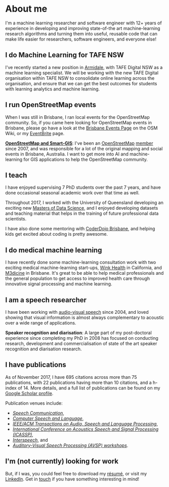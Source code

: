 # About me

I'm a machine learning researcher and software engineer with 12+ years
of experience in developing and improving state-of-the art
machine-learning research algorithms and turning them into useful,
reusable code that can make life easier for researchers, software
engineers, and everyone else!

## I do Machine Learning for TAFE NSW 

I've recently started a new position in [Armidale][armidale], with TAFE Digital NSW as a machine learning specialist.
We will be working with the new TAFE Digital organisation within TAFE NSW to consolidate online learning across the organisation,
and ensure that we can get the best outcomes for students with learning analytics and machine learning.

[armidale]:https://en.wikipedia.org/wiki/Armidale,_New_South_Wales

## I run OpenStreetMap events

When I was still in Brisbane, I ran local events for the OpenStreetMap community.
So, if you came here looking for OpenStreetMap events in Brisbane, please
go have a look at the [Brisbane Events Page][bneevents] on the OSM Wiki, or my
[EventBrite][ev] page. 

[bneevents]:https://wiki.openstreetmap.org/wiki/Brisbane/Events
[ev]:https://www.eventbrite.com/o/david-dean-15095586564

[**OpenStreetMap and Smart-GIS**][osmandsmartgis]: I've been an
[OpenStreetMap][osm] [member][osmprofile] since 2007, and was
responsible for a lot of the original mapping and social events in
Brisbane, Australia. I want to get more into AI and machine-learning
for GIS applications to help the OpenStreetMap community.

[osmandsmartgis]: /osmandsmartgis
[osm]: http://openstreetmap.org
[osmprofile]: https://www.openstreetmap.org/user/David%20Dean

## I teach

I have enjoyed supervising 7 PhD students over the past
7 years, and have done occasional seasonal academic work over
that time as well.

Throughout 2017, I worked with the University of Queensland developing an
exciting new [Masters of Data Science][MDataSc], and I enjoyed
developing datasets and teaching material that helps in the training
of future professional data scientists.

I have also done some mentoring with [CoderDojo Brisbane][coderdojo],
and helping kids get excited about coding is pretty awesome.

[MDataSc]: https://www.uq.edu.au/study/program.html?acad_prog=5660
[coderdojo]: https://coderdojobrisbane.com.au/

## I do medical machine learning

I have recently done some machine-learning 
consultation work with two exciting medical machine-learning start-ups, 
[Wink Health][wink] in California, and [M3dicine][stethee] in Brisbane. 
It's great to be able to help medical professionals and the general population
to get access to improved health care through innovative signal processing
and machine learning.

[wink]: http://winkhealth.com
[stethee]: https://au.linkedin.com/company/stethee

## I am a speech researcher

I have been working with [audio-visual speech][avspeech] since 2004,
and loved showing that visual information is almost always
complementary to acoustic over a wide range of applications.

[avspeech]: /avspeech

**Speaker recognition and diarisation**: A large part of my
post-doctoral experience since completing my PhD in 2008 has focused
on conducting research, development and commercialisation of state of
the art speaker recognition and diarisation research.

## I have publications

As of November 2017, I have 695 citations across more than 75 publications,
with 22 publications having more than 10 citations, and a h-index
of 14. More details, and a full list of publications can be found on
my [Google Scholar profile][scholar].

[scholar]: https://scholar.google.com.au/citations?user=RG75LQYAAAAJ

Publication venues include:

* *[Speech Communication](https://www.journals.elsevier.com/speech-communication)*,
* *[Computer Speech and Language](https://www.journals.elsevier.com/computer-speech-and-language)*,
* *[IEEE/ACM Transactions on Audio, Speech and Language Processing](http://ieeexplore.ieee.org/xpl/RecentIssue.jsp?punumber=6570655)*,
* *[International Conference on Acoustics Speech and Signal Processing (ICASSP)](https://en.wikipedia.org/wiki/International_Conference_on_Acoustics,_Speech,_and_Signal_Processing)*,
* *[Interspeech](http://www.isca-speech.org/iscaweb/index.php/conferences/interspeech)*, and
* *[Auditory-Visual Speech Processing (AVSP) workshops](http://speech.kfs.oeaw.ac.at/faavsp2015/)*. 

## I'm (not currently) looking for work

But, if I was, you could feel free to download my [résumé][resume], or visit my
[LinkedIn][linkedin]. Get in [touch][email] if you have something
interesting in mind!

[resume]: /assets/David%20Dean%20Resume%202017.pdf
[linkedin]: http://linkedin.com/in/davidbdean
[email]: mailto:ddean@ieee.org
